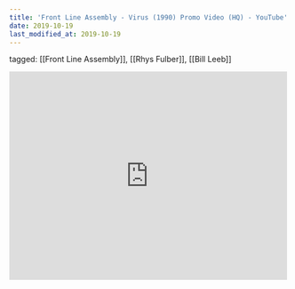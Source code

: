```yaml
---
title: 'Front Line Assembly - Virus (1990) Promo Video (HQ) - YouTube'
date: 2019-10-19
last_modified_at: 2019-10-19
---
```

tagged: [[Front Line Assembly]], [[Rhys Fulber]], [[Bill Leeb]]
<iframe allow="accelerometer; autoplay; clipboard-write; encrypted-media; gyroscope; picture-in-picture" allowfullscreen="" frameborder="0" height="375" id="youtube_iframe" src="https://www.youtube.com/embed/uROAQEODEE8?feature=oembed&amp;enablejsapi=1&amp;origin=https://safe.txmblr.com&amp;wmode=opaque" width="500"></iframe>